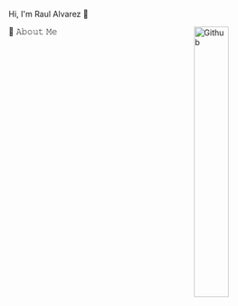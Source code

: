 Hi, I'm Raul Alvarez 👋

<img width="35%" align="right" alt="Github" src="https://user-images.githubusercontent.com/48678280/88862734-4903af80-d201-11ea-968b-9c939d88a37c.gif" />        
        
📖 𝙰𝚋𝚘𝚞𝚝 𝙼𝚎


